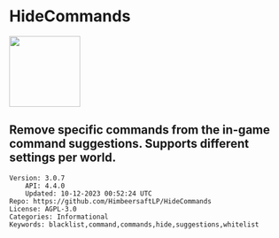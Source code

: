 # HideCommands
<img src="https://raw.githubusercontent.com/HimbeersaftLP/HideCommands/8aa2747a788a7596d2cf3f96c25ca3f9447eaeaa/icon.png" width="128" height="128" />

## Remove specific commands from the in-game command suggestions. Supports different settings per world.
```properties
Version: 3.0.7
    API: 4.4.0
    Updated: 10-12-2023 00:52:24 UTC
Repo: https://github.com/HimbeersaftLP/HideCommands
License: AGPL-3.0
Categories: Informational
Keywords: blacklist,command,commands,hide,suggestions,whitelist
```